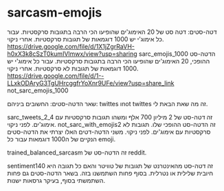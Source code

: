 # sarcasm-emojis

דטה-סטים:
דטה סט של 20 האימוג'ים שהופיעו הכי הרבה בתגובות סרקסטיות. עבור כל אימוג'י יש 1000 דוגמאות של תגובות סרקסטיות. אחרי ניקוי.
https://drive.google.com/file/d/1X1jZgrRaVH-h0xX3k8cSzT0kumIVlmwx/view?usp=sharing
sarc_emojis_1000
הדטה-סט ההופכי, 20 האימוג'ים שהופיעו הכי הרבה בתגובות סרקסטיות. עבור כל אימוג'י יש 1000 דוגמאות של תגובות לא סרקסטיות. אחרי ניקוי.
https://drive.google.com/file/d/1--LLxkODAryG3TgUHrcggfrYoXnr9UFe/view?usp=share_link
not_sarc_emojis_1000

שאר הדטה-סטים:
החשובים ביניהם: twittes וnot twittes זה מה שאת הבאת לי.

sarc_tweets_2_4 זה דטה-סט של 2 מיליון 700 אלף ומשהו תגובות סרקסטיות עם אימוג'ים. לפני ניקוי.
not_sarc_with_emojis2 זה הדטה-סט ההופכי שלו. תגובות לא סרקסטיות עם אימוג'ים. לפני ניקוי.
משני הדטה-דטים האלו יצרתי את הדטה-סטים הנקיים של ה1000 דוגמאות עבור כל emoji.

trained_balanced_sarcasm זה הדטה-סט של reddit.

sentiment140 זה דטה-סט מהאינטרנט של תגובות של טוויטר והאם כל תגובה היא חיובית שלילית או נטרלית. בסוף פחות השתמשנו בזה.
בשאר הדטה-סטים גם פחות השתמשתי בסוף, בעיקר גרסאות ישנות.
